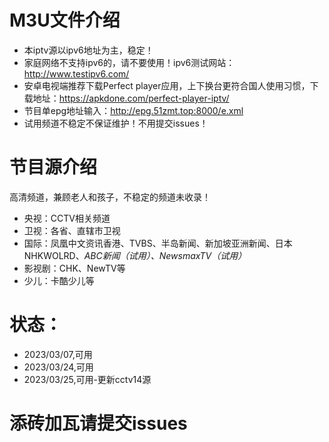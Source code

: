 # M3U文件介绍
- 本iptv源以ipv6地址为主，稳定！
- 家庭网络不支持ipv6的，请不要使用！ipv6测试网站：http://www.testipv6.com/
- 安卓电视端推荐下载Perfect player应用，上下换台更符合国人使用习惯，下载地址：https://apkdone.com/perfect-player-iptv/
- 节目单epg地址输入：http://epg.51zmt.top:8000/e.xml
- 试用频道不稳定不保证维护！不用提交issues！
# 节目源介绍
高清频道，兼顾老人和孩子，不稳定的频道未收录！
- 央视：CCTV相关频道
- 卫视：各省、直辖市卫视
- 国际：凤凰中文资讯香港、TVBS、半岛新闻、新加坡亚洲新闻、日本NHKWOLRD、*ABC新闻（试用）、NewsmaxTV（试用）*
- 影视剧：CHK、NewTV等
- 少儿：卡酷少儿等

# 状态：
- 2023/03/07,可用
- 2023/03/24,可用
- 2023/03/25,可用-更新cctv14源
# 添砖加瓦请提交issues

